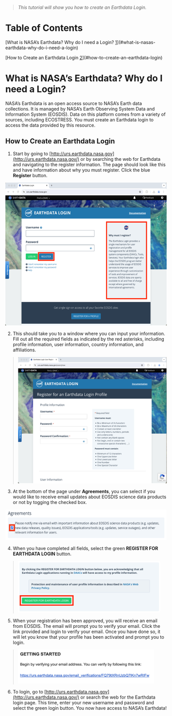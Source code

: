 > *This tutorial will show you how to create an Earthdata Login.*

# Table of Contents

[What is NASA’s Earthdata? Why do I need a Login?
[1](#what-is-nasas-earthdata-why-do-i-need-a-login)](#what-is-nasas-earthdata-why-do-i-need-a-login)

[How to Create an Earthdata Login
[2](#how-to-create-an-earthdata-login)](#how-to-create-an-earthdata-login)

# What is NASA’s Earthdata? Why do I need a Login?

NASA’s Earthdata is an open access source to NASA’s Earth data
collections. It is managed by NASA’s Earth Observing System Data and
Information System (EOSDIS). Data on this platform comes from a variety
of sources, including ECOSTRESS. You must create an Earthdata login to
access the data provided by this resource.

## How to Create an Earthdata Login

1.  Start by going to
    [http://urs.earthdata.nasa.gov](http://urs.earthdata.nasa.gov/) or
    by searching the web for Earthdata and navigating to the register
    information. The page should look like this and have information
    about why you must register. Click the blue **Register** button.

<img src="03-Creating_an_Earthdata_Login_images/media/image1.png"
style="width:5.792in;height:4.65278in"
alt="Graphical user interface, text Description automatically generated" />

2.  This should take you to a window where you can input your
    information. Fill out all the required fields as indicated by the
    red asterisks, including profile information, user information,
    country information, and affiliations.

> <img src="03-Creating_an_Earthdata_Login_images/media/image2.png"
> style="width:5.09722in;height:4.09575in"
> alt="Graphical user interface Description automatically generated" />

3.  At the bottom of the page under **Agreements**, you can select if
    you would like to receive email updates about EOSDIS science data
    products or not by togging the checked box.

<img src="03-Creating_an_Earthdata_Login_images/media/image3.png"
style="width:5.84722in;height:1.0014in"
alt="Graphical user interface, text, application Description automatically generated" />

4.  When you have completed all fields, select the green **REGISTER FOR
    EARTHDATA LOGIN** button.

> <img src="03-Creating_an_Earthdata_Login_images/media/image4.png"
> style="width:4.625in;height:1.67656in"
> alt="Graphical user interface, text, application, Teams Description automatically generated" />

5.  When your registration has been approved, you will receive an email
    from EOSDIS. The email will prompt you to verify your email. Click
    the link provided and login to verify your email. Once you have done
    so, it will let you know that your profile has been activated and
    prompt you to login.

> <img src="03-Creating_an_Earthdata_Login_images/media/image5.png"
> style="width:4.41614in;height:1.11111in"
> alt="Graphical user interface, text, application Description automatically generated" />

6.  To login, go to
    [http://urs.earthdata.nasa.gov](http://urs.earthdata.nasa.gov/) or
    search the web for the Earthdata login page. This time, enter your
    new username and password and select the green login button. You now
    have access to NASA’s Earthdata!
